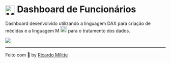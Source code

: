 #  <img align="center" alt="Miliotte-PowerBI" height="30" width="30" src="https://github.com/microsoft/PowerBI-Icons/blob/main/PNG/Power-BI.png"> Dashboard de Funcionários

Dashboard desenvolvido utilizando a linguagem DAX para criação de médidas e a linguagem M <img height="20" width="20" src="https://github.com/microsoft/PowerBI-Icons/blob/main/SVG/Power-Query-Colored.svg">  para o tratamento dos dados.
<p>
<img align="center" src="https://user-images.githubusercontent.com/62629414/197346042-857b54d2-b3e0-4ac9-ad10-de93b6993b5e.gif">

---

Feito com :black_heart: by <a href="https://www.linkedin.com/in/ricardo-miliotte-cruz-a430a0166" target="_blank">Ricardo Militte</a>

